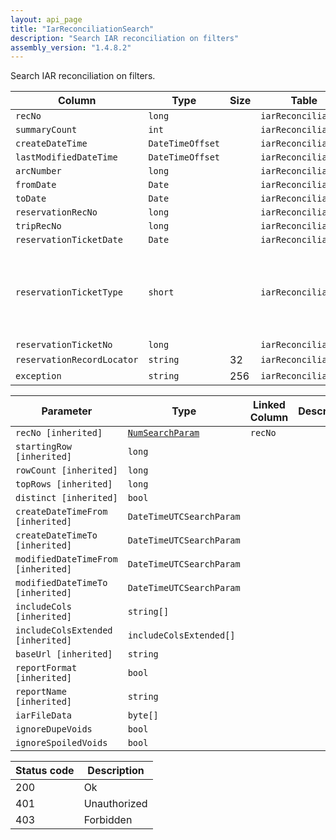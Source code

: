 ```yaml
---
layout: api_page
title: "IarReconciliationSearch"
description: "Search IAR reconciliation on filters"
assembly_version: "1.4.8.2"
---
```


Search IAR reconciliation on filters.

| Column | Type | Size | Table | Description |
| ------ | ---- | ---- | ----- | ----------- |
| `recNo` | `long` |  | `iarReconciliation` | 
| `summaryCount` | `int` |  | `iarReconciliation` | 
| `createDateTime` | `DateTimeOffset` |  | `iarReconciliation` | 
| `lastModifiedDateTime` | `DateTimeOffset` |  | `iarReconciliation` | 
| `arcNumber` | `long` |  | `iarReconciliation` | 
| `fromDate` | `Date` |  | `iarReconciliation` | 
| `toDate` | `Date` |  | `iarReconciliation` | 
| `reservationRecNo` | `long` |  | `iarReconciliation` | 
| `tripRecNo` | `long` |  | `iarReconciliation` | 
| `reservationTicketDate` | `Date` |  | `iarReconciliation` | 
| `reservationTicketType` | `short` |  | `iarReconciliation` | Normal = 1, ExchangeAddCollect = 2, ExchangeRefund = 3, CreditMemo = 4, DebitMemo = 5, TAAD = 6
| `reservationTicketNo` | `long` |  | `iarReconciliation` | 
| `reservationRecordLocator` | `string` | 32 | `iarReconciliation` | 
| `exception` | `string` | 256 | `iarReconciliation` | 

| Parameter | Type | Linked Column | Description |
| --------- | ---- | ------------- | ----------- |
| `recNo [inherited]` | [`NumSearchParam`](NumSearchParam) | `recNo` | 
| `startingRow [inherited]` | `long` |  | 
| `rowCount [inherited]` | `long` |  | 
| `topRows [inherited]` | `long` |  | 
| `distinct [inherited]` | `bool` |  | 
| `createDateTimeFrom [inherited]` | `DateTimeUTCSearchParam` |  | 
| `createDateTimeTo [inherited]` | `DateTimeUTCSearchParam` |  | 
| `modifiedDateTimeFrom [inherited]` | `DateTimeUTCSearchParam` |  | 
| `modifiedDateTimeTo [inherited]` | `DateTimeUTCSearchParam` |  | 
| `includeCols [inherited]` | `string[]` |  | 
| `includeColsExtended [inherited]` | `includeColsExtended[]` |  | 
| `baseUrl [inherited]` | `string` |  | 
| `reportFormat [inherited]` | `bool` |  | 
| `reportName [inherited]` | `string` |  | 
| `iarFileData` | `byte[]` |  | 
| `ignoreDupeVoids` | `bool` |  | 
| `ignoreSpoiledVoids` | `bool` |  | 

| Status code | Description |
| ----------- | ----------- |
| 200 | Ok |
| 401 | Unauthorized |
| 403 | Forbidden |


